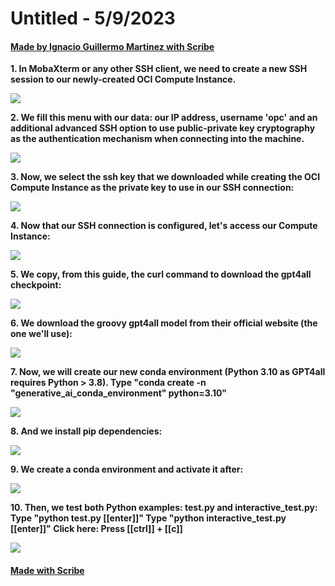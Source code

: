 # Untitled - 5/9/2023
#### [Made by Ignacio Guillermo Martinez with Scribe](https://scribehow.com/shared/Untitled_-_592023__o3G2C5wnSyW-uoRkkQ1rdw)


**1. In MobaXterm or any other SSH client, we need to create a new SSH session to our newly-created OCI Compute Instance.**

![](https://ajeuwbhvhr.cloudimg.io/colony-recorder.s3.amazonaws.com/files/2023-05-09/8c5220b6-8835-4220-b7ea-d4e30b79cd9a/screenshot.jpeg?tl_px=0,162&br_px=746,582&sharp=0.8&width=560&wat_scale=50&wat=1&wat_opacity=1&wat_gravity=northwest&wat_url=https://colony-recorder.s3.amazonaws.com/images/watermarks/0EA5E9_standard.png&wat_pad=116,139)

**2. We fill this menu with our data: our IP address, username 'opc' and an additional advanced SSH option to use public-private key cryptography as the authentication mechanism when connecting into the machine.**

![](https://colony-recorder.s3.amazonaws.com/files/2023-05-09/8213a2df-0bc0-41d0-ba82-d4918f53d255/stack_animation.webp)

**3. Now, we select the ssh key that we downloaded while creating the OCI Compute Instance as the private key to use in our SSH connection:**

![](https://colony-recorder.s3.amazonaws.com/files/2023-05-09/9a4cc6dd-32f7-4264-8faa-528708b9cf95/stack_animation.webp)

**4. Now that our SSH connection is configured, let's access our Compute Instance:**

![](https://ajeuwbhvhr.cloudimg.io/colony-recorder.s3.amazonaws.com/files/2023-05-09/abb99180-696a-4128-a7c5-4162a9d2acbd/screenshot.jpeg?tl_px=1208,596&br_px=1954,1016&sharp=0.8&width=560&wat_scale=50&wat=1&wat_opacity=1&wat_gravity=northwest&wat_url=https://colony-recorder.s3.amazonaws.com/images/watermarks/0EA5E9_standard.png&wat_pad=262,139)

**5. We copy, from this guide, the curl command to download the gpt4all checkpoint:**

![](https://ajeuwbhvhr.cloudimg.io/colony-recorder.s3.amazonaws.com/files/2023-05-09/700a0df8-8f39-4ef9-b4f5-f222451b36d5/user_cropped_screenshot.jpeg?tl_px=102,0&br_px=848,363&sharp=0.8&width=560)

**6. We download the groovy gpt4all model from their official website (the one we'll use):**

![](https://ajeuwbhvhr.cloudimg.io/colony-recorder.s3.amazonaws.com/files/2023-05-09/46a9c304-e3ca-4be7-8407-d208b00ef1f6/user_cropped_screenshot.jpeg?tl_px=533,0&br_px=1279,158&sharp=0.8&width=560)

**7. Now, we will create our new conda environment (Python 3.10 as GPT4all requires Python > 3.8).
Type "conda create -n "generative_ai_conda_environment" python=3.10"**

![](https://ajeuwbhvhr.cloudimg.io/colony-recorder.s3.amazonaws.com/files/2023-05-09/79b99734-e811-4e8b-8452-dc607ffc3676/screenshot.jpeg?tl_px=1122,581&br_px=1868,1001&sharp=0.8&width=560)

**8. And we install pip dependencies:**

![](https://colony-recorder.s3.amazonaws.com/files/2023-05-09/5cdae488-6c56-4387-a8b6-f176b52c5c4e/stack_animation.webp)

**9. We create a conda environment and activate it after:**

![](https://colony-recorder.s3.amazonaws.com/files/2023-05-09/1c013c86-ab1e-4b88-89e7-0676b6786f35/stack_animation.webp)

**10. Then, we test both Python examples: test.py and interactive_test.py: 
Type "python test.py [[enter]]"
Type "python interactive_test.py [[enter]]"
Click here:
Press [[ctrl]] + [[c]]**

![](https://colony-recorder.s3.amazonaws.com/files/2023-05-09/bf08a736-7490-42d1-8c1d-2ba5fc1ae061/stack_animation.webp)
#### [Made with Scribe](https://scribehow.com/shared/Untitled_-_592023__o3G2C5wnSyW-uoRkkQ1rdw)


